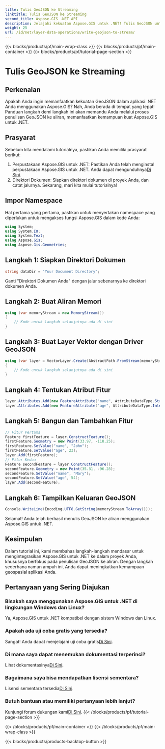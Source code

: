```yaml
---
title: Tulis GeoJSON ke Streaming
linktitle: Tulis GeoJSON ke Streaming
second_title: Aspose.GIS .NET API
description: Jelajahi kekuatan Aspose.GIS untuk .NET! Tulis GeoJSON untuk melakukan streaming dengan mudah. Unduh sekarang untuk integrasi geospasial yang lancar.
weight: 25
url: /id/net/layer-data-operations/write-geojson-to-stream/
---
```


{{< blocks/products/pf/main-wrap-class >}}
{{< blocks/products/pf/main-container >}}
{{< blocks/products/pf/tutorial-page-section >}}

# Tulis GeoJSON ke Streaming

## Perkenalan
Apakah Anda ingin memanfaatkan kekuatan GeoJSON dalam aplikasi .NET Anda menggunakan Aspose.GIS? Nah, Anda berada di tempat yang tepat! Panduan langkah demi langkah ini akan memandu Anda melalui proses penulisan GeoJSON ke aliran, memanfaatkan kemampuan kuat Aspose.GIS untuk .NET.
## Prasyarat
Sebelum kita mendalami tutorialnya, pastikan Anda memiliki prasyarat berikut:
1. Perpustakaan Aspose.GIS untuk .NET: Pastikan Anda telah menginstal perpustakaan Aspose.GIS untuk .NET. Anda dapat mengunduhnya[Di Sini](https://releases.aspose.com/gis/net/).
2. Direktori Dokumen: Siapkan direktori dokumen di proyek Anda, dan catat jalurnya.
Sekarang, mari kita mulai tutorialnya!
## Impor Namespace
Hal pertama yang pertama, pastikan untuk menyertakan namespace yang diperlukan untuk mengakses fungsi Aspose.GIS dalam kode Anda:
```csharp
using System;
using System.IO;
using System.Text;
using Aspose.Gis;
using Aspose.Gis.Geometries;
```
## Langkah 1: Siapkan Direktori Dokumen
```csharp
string dataDir = "Your Document Directory";
```
Ganti "Direktori Dokumen Anda" dengan jalur sebenarnya ke direktori dokumen Anda.
## Langkah 2: Buat Aliran Memori
```csharp
using (var memoryStream = new MemoryStream())
{
    // Kode untuk langkah selanjutnya ada di sini
}
```
## Langkah 3: Buat Layer Vektor dengan Driver GeoJSON
```csharp
using (var layer = VectorLayer.Create(AbstractPath.FromStream(memoryStream), Drivers.GeoJson))
{
    // Kode untuk langkah selanjutnya ada di sini
}
```
## Langkah 4: Tentukan Atribut Fitur
```csharp
layer.Attributes.Add(new FeatureAttribute("name", AttributeDataType.String));
layer.Attributes.Add(new FeatureAttribute("age", AttributeDataType.Integer));
```
## Langkah 5: Bangun dan Tambahkan Fitur
```csharp
// Fitur Pertama
Feature firstFeature = layer.ConstructFeature();
firstFeature.Geometry = new Point(33.97, -118.25);
firstFeature.SetValue("name", "John");
firstFeature.SetValue("age", 23);
layer.Add(firstFeature);
// Fitur Kedua
Feature secondFeature = layer.ConstructFeature();
secondFeature.Geometry = new Point(35.81, -96.28);
secondFeature.SetValue("name", "Mary");
secondFeature.SetValue("age", 54);
layer.Add(secondFeature);
```
## Langkah 6: Tampilkan Keluaran GeoJSON
```csharp
Console.WriteLine(Encoding.UTF8.GetString(memoryStream.ToArray()));
```
Selamat! Anda telah berhasil menulis GeoJSON ke aliran menggunakan Aspose.GIS untuk .NET.
## Kesimpulan
Dalam tutorial ini, kami membahas langkah-langkah mendasar untuk mengintegrasikan Aspose.GIS untuk .NET ke dalam proyek Anda, khususnya berfokus pada penulisan GeoJSON ke aliran. Dengan langkah sederhana namun ampuh ini, Anda dapat meningkatkan kemampuan geospasial aplikasi Anda.
## Pertanyaan yang Sering Diajukan
### Bisakah saya menggunakan Aspose.GIS untuk .NET di lingkungan Windows dan Linux?
Ya, Aspose.GIS untuk .NET kompatibel dengan sistem Windows dan Linux.
### Apakah ada uji coba gratis yang tersedia?
 Sangat! Anda dapat menjelajahi uji coba gratis[Di Sini](https://releases.aspose.com/).
### Di mana saya dapat menemukan dokumentasi terperinci?
 Lihat dokumentasinya[Di Sini](https://reference.aspose.com/gis/net/).
### Bagaimana saya bisa mendapatkan lisensi sementara?
 Lisensi sementara tersedia[Di Sini](https://purchase.aspose.com/temporary-license/).
### Butuh bantuan atau memiliki pertanyaan lebih lanjut?
 Kunjungi forum dukungan kami[Di Sini](https://forum.aspose.com/c/gis/33).
{{< /blocks/products/pf/tutorial-page-section >}}

{{< /blocks/products/pf/main-container >}}
{{< /blocks/products/pf/main-wrap-class >}}

{{< blocks/products/products-backtop-button >}}
